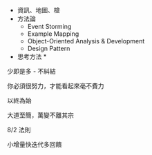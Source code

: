 * 資訊、地圖、槍
* 方法論
	* Event Storming
	* Example Mapping
	* Object-Oriented Analysis & Development
	* Design Pattern
* 思考方法
	* 

少即是多 - 不糾結

你必須很努力，才能看起來毫不費力

以終為始

大道至簡，萬變不離其宗

8/2 法則

小增量快迭代多回饋
